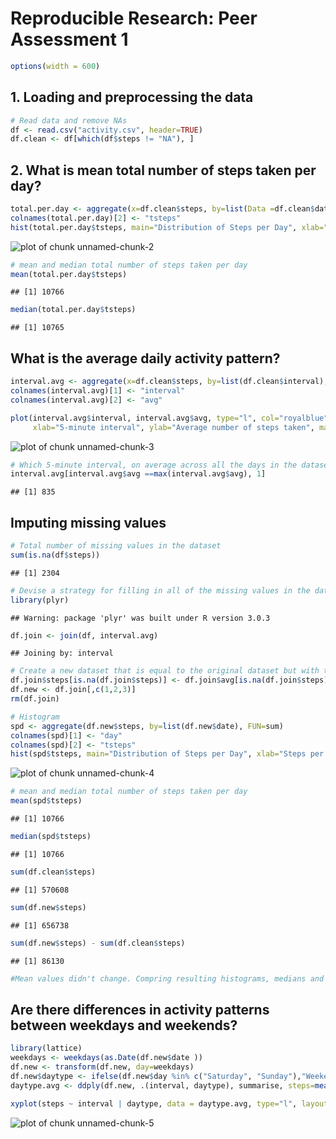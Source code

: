 # Reproducible Research: Peer Assessment 1


```r
options(width = 600)
```



## 1. Loading and preprocessing the data

```r
# Read data and remove NAs
df <- read.csv("activity.csv", header=TRUE)
df.clean <- df[which(df$steps != "NA"), ]
```
## 2. What is mean total number of steps taken per day?

```r
total.per.day <- aggregate(x=df.clean$steps, by=list(Data =df.clean$date), FUN=sum)
colnames(total.per.day)[2] <- "tsteps"
hist(total.per.day$tsteps, main="Distribution of Steps per Day", xlab="Steps per day", ylab="number of steps", col="lightcyan2")
```

![plot of chunk unnamed-chunk-2](figure/unnamed-chunk-2.png) 

```r
# mean and median total number of steps taken per day
mean(total.per.day$tsteps)
```

```
## [1] 10766
```

```r
median(total.per.day$tsteps)
```

```
## [1] 10765
```
## What is the average daily activity pattern?

```r
interval.avg <- aggregate(x=df.clean$steps, by=list(df.clean$interval), FUN=mean)
colnames(interval.avg)[1] <- "interval"
colnames(interval.avg)[2] <- "avg"

plot(interval.avg$interval, interval.avg$avg, type="l", col="royalblue",
     xlab="5-minute interval", ylab="Average number of steps taken", main="Average daily activity pattern")
```

![plot of chunk unnamed-chunk-3](figure/unnamed-chunk-3.png) 

```r
# Which 5-minute interval, on average across all the days in the dataset, contains the maximum number of steps?
interval.avg[interval.avg$avg ==max(interval.avg$avg), 1]
```

```
## [1] 835
```

## Imputing missing values

```r
# Total number of missing values in the dataset
sum(is.na(df$steps))
```

```
## [1] 2304
```

```r
# Devise a strategy for filling in all of the missing values in the dataset. Join by 5-min interval
library(plyr)
```

```
## Warning: package 'plyr' was built under R version 3.0.3
```

```r
df.join <- join(df, interval.avg)
```

```
## Joining by: interval
```

```r
# Create a new dataset that is equal to the original dataset but with the missing data filled in. Using 5-min interval from prevoius join.
df.join$steps[is.na(df.join$steps)] <- df.join$avg[is.na(df.join$steps)]
df.new <- df.join[,c(1,2,3)]
rm(df.join)

# Histogram
spd <- aggregate(df.new$steps, by=list(df.new$date), FUN=sum)
colnames(spd)[1] <- "day"
colnames(spd)[2] <- "tsteps"
hist(spd$tsteps, main="Distribution of Steps per Day", xlab="Steps per day", ylab="number of steps", col="lightcyan3")
```

![plot of chunk unnamed-chunk-4](figure/unnamed-chunk-4.png) 

```r
# mean and median total number of steps taken per day
mean(spd$tsteps)
```

```
## [1] 10766
```

```r
median(spd$tsteps)
```

```
## [1] 10766
```

```r
sum(df.clean$steps)
```

```
## [1] 570608
```

```r
sum(df.new$steps)
```

```
## [1] 656738
```

```r
sum(df.new$steps) - sum(df.clean$steps)
```

```
## [1] 86130
```

```r
#Mean values didn't change. Compring resulting histograms, medians and totals, they are different.
```

## Are there differences in activity patterns between weekdays and weekends?

```r
library(lattice)
weekdays <- weekdays(as.Date(df.new$date ))
df.new <- transform(df.new, day=weekdays)
df.new$daytype <- ifelse(df.new$day %in% c("Saturday", "Sunday"),"Weekend", "Weekday")
daytype.avg <- ddply(df.new, .(interval, daytype), summarise, steps=mean(steps))

xyplot(steps ~ interval | daytype, data = daytype.avg, type="l", layout = c(1, 2))
```

![plot of chunk unnamed-chunk-5](figure/unnamed-chunk-5.png) 

